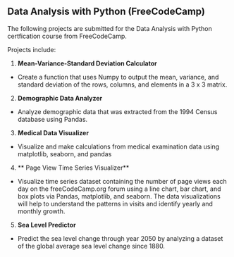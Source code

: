 ## Data Analysis with Python (FreeCodeCamp)
The following projects are submitted for the Data Analysis with Python certfication course from FreeCodeCamp.

Projects include:
1. **Mean-Variance-Standard Deviation Calculator**
  - Create a function that uses Numpy to output the mean, variance, and standard deviation of the rows, columns, and elements in a 3 x 3 matrix.
  
2. **Demographic Data Analyzer**
  - Analyze demographic data that was extracted from the 1994 Census database using Pandas.
  
3. **Medical Data Visualizer**
  - Visualize and make calculations from medical examination data using matplotlib, seaborn, and pandas
  
4. ** Page View Time Series Visualizer**
  - Visualize time series dataset containing the number of page views each day on the freeCodeCamp.org forum using a line chart, bar chart, and box plots via Pandas, matplotlib, and seaborn. The data visualizations will help to understand the patterns in visits and identify yearly and monthly growth.
  
5. **Sea Level Predictor**
  - Predict the sea level change through year 2050 by analyzing a dataset of the global average sea level change since 1880.
